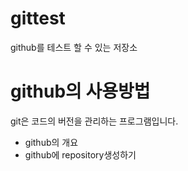 # gittest
github를 테스트 할 수 있는 저장소

# github의 사용방법
  git은 코드의 버전을 관리하는 프로그램입니다.
  - github의 개요
  - github에 repository생성하기
